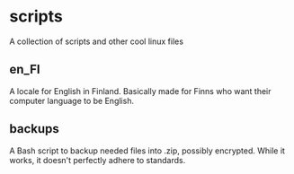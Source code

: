 # scripts

A collection of scripts and other cool linux files

## en_FI
A locale for English in Finland. Basically made for Finns who want their computer language to be English.

## backups
A Bash script to backup needed files into .zip, possibly encrypted. While it works, it doesn't perfectly adhere to standards.

